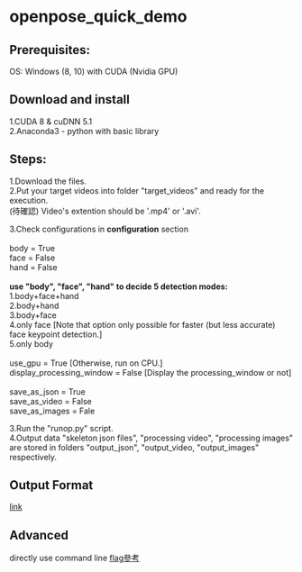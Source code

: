 # openpose_quick_demo

## Prerequisites: 
OS: Windows (8, 10) with CUDA (Nvidia GPU)

## Download and install
1.CUDA 8 & cuDNN 5.1<br/>
2.Anaconda3 - python with basic library<br/>

## Steps:
1.Download the files.<br/>
2.Put your target videos into folder "target_videos" and ready for the execution.<br/>
(待確認) Video's extention should be '.mp4' or '.avi'.<br/>

3.Check configurations in **configuration** section<br/>
<br/>
body = True<br/>
face = False<br/>
hand = False<br/>
<br/>
**use "body", "face", "hand" to decide 5 detection modes:**<br/>
1.body+face+hand<br/>
2.body+hand<br/>
3.body+face<br/>
4.only face [Note that option only possible for faster (but less accurate) face keypoint detection.]<br/>
5.only body<br/>
<br/>
use_gpu = True [Otherwise, run on CPU.]<br/>
display_processing_window = False [Display the processing_window or not]<br/>
<br/>
save_as_json = True<br/>
save_as_video = False<br/>
save_as_images = Fale<br/>

3.Run the "runop.py" script.<br/>
4.Output data "skeleton json files", "processing video", "processing images" are stored in folders "output_json", "output_video, "output_images" respectively.

## Output Format
[link](https://github.com/CMU-Perceptual-Computing-Lab/openpose/blob/master/doc/output.md)

## Advanced 
directly use command line 
[flag參考](https://github.com/CMU-Perceptual-Computing-Lab/openpose/blob/master/doc/demo_overview.md)
